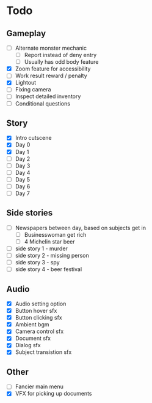 # Todo

## Gameplay

- [ ] Alternate monster mechanic
  - [ ] Report instead of deny entry
  - [ ] Usually has odd body feature
- [x] Zoom feature for accessibility
- [ ] Work result reward / penalty
- [x] Lightout
- [ ] Fixing camera
- [ ] Inspect detailed inventory
- [ ] Conditional questions

## Story

- [x] Intro cutscene
- [x] Day 0
- [x] Day 1
- [ ] Day 2
- [ ] Day 3
- [ ] Day 4
- [ ] Day 5
- [ ] Day 6
- [ ] Day 7

## Side stories

- [ ] Newspapers between day, based on subjects get in
  - [ ] Businesswoman get rich
  - [ ] 4 Michelin star beer
- [ ] side story 1 - murder
- [ ] side story 2 - missing person
- [ ] side story 3 - spy
- [ ] side story 4 - beer festival

## Audio

- [x] Audio setting option
- [x] Button hover sfx
- [x] Button clicking sfx
- [x] Ambient bgm
- [x] Camera control sfx
- [x] Document sfx
- [x] Dialog sfx
- [x] Subject transistion sfx

## Other

- [ ] Fancier main menu
- [x] VFX for picking up documents
